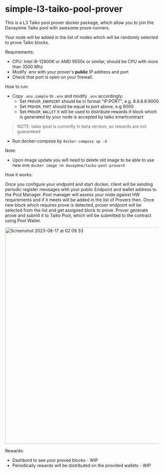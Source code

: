 # simple-l3-taiko-pool-prover

This is a L3 Taiko pool prover docker package, which allow you to join the Davaymne Taiko pool with awesome prove-runners.

Your node will be added in the list of nodes which will be randomly selected to prove Taiko blocks.

Requirements:
 - CPU: Intel i9-12900K or AMD 9550x or similar, should be CPU with more than 3500 Mhz
 - Modify .env with your prover's **public** IP address and port
 - Check that port is open on your firewall.

How to run:
 - Copy `.env.sample` to `.env` and modify `.env` accordingly:
   - Set `PROVER_ENDPOINT` should be in format "IP:PORT", e.g. 8.8.8.8:9000
   - Set `PROVER_PORT` should be equal to port above, e.g 9000
   - Set `PROVER_WALLET` it will be used to distribute rewards if block which is generated by your node is accepted by taiko smartcontract
 
> NOTE: taiko-pool is currently in beta version, so rewards are not guaranteed 
  
 - Run docker-compose by `docker-compose up -d`

Note:
 - Upon image update you will need to delete old image to be able to use new one `docker image rm davaymne/taiko-pool-proverd`

How it works:

Once you configure your endpoint and start docker, client will be sending periodic register messages with your public Endpoint and wallet address to the Pool Manager.
Pool manager will assess your node against HW requirements and if it meets will be added in the list of Provers then.
Once new block which requires prove is detected, prover endpoint will be selected from the list and get assigned block to prove.
Prover generate prove and submit it to Taiko Pool, which will be submitted to the contract using Pool Wallet.

<img width="707" alt="Screenshot 2023-08-17 at 02 09 33" src="https://github.com/davaymne/simple-l3-taiko-pool-prover/assets/29555611/e00691a4-3b2f-4579-94c3-3e9d05a432af">

Rewards:

 - Dashbord to see your proved blocks - WIP
 - Periodically rewards will be distributed on the provided wallets - WIP

